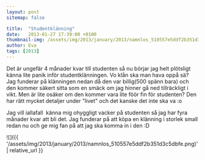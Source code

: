 ```yaml
---
layout: post
sitemap: false

title:  "Studentklänning"
date:   2013-01-27 17:39:00 +0100
thumbnail-img: /assets/img/2013/january/2013/namnlos_510557e5ddf2b351d3c5dbfe.png
author: Eva
tags: [2013]
---
```


Det är ungefär 4 månader kvar till studenten så nu börjar jag helt plötsligt känna lite panik inför studentklänningen. Vo klån ska man hava oppå sä? Jag funderar på klänningen nedan då den var billig(500 spänn bara) och den kommer säkert sitta som en smäck om jag hinner gå ned tillräckligt i vikt. Men är lite osäker om den kommer vara lite föör fin för studenten? Den har rätt mycket detaljer under "livet" och det kanske det inte ska va :o




Jag vill iallafall  känna mig ohyggligt vacker på studenten så jag har fyra månader kvar att bli det. Jag funderar på att köpa en klänning i storlek small redan nu och ge mig fan på att jag ska komma in i den :D

![]({{ '/assets/img/2013/january/2013/namnlos_510557e5ddf2b351d3c5dbfe.png)'  | relative_url }}

